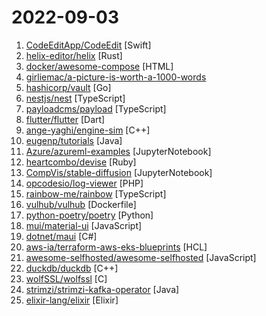 # 2022-09-03

1. [CodeEditApp/CodeEdit](https://github.com/CodeEditApp/CodeEdit "CodeEdit App for macOS – Elevate your code editing experience. Open source, free forever.") [Swift]
2. [helix-editor/helix](https://github.com/helix-editor/helix "A post-modern modal text editor.") [Rust]
3. [docker/awesome-compose](https://github.com/docker/awesome-compose "Awesome Docker Compose samples") [HTML]
4. [girliemac/a-picture-is-worth-a-1000-words](https://github.com/girliemac/a-picture-is-worth-a-1000-words "I am trying to describe complex matters in simple doodles!") 
5. [hashicorp/vault](https://github.com/hashicorp/vault "A tool for secrets management, encryption as a service, and privileged access management") [Go]
6. [nestjs/nest](https://github.com/nestjs/nest "A progressive Node.js framework for building efficient, scalable, and enterprise-grade server-side applications on top of TypeScript & JavaScript (ES6, ES7, ES8) 🚀") [TypeScript]
7. [payloadcms/payload](https://github.com/payloadcms/payload "Free and Open-source Headless CMS and Application Framework built with TypeScript, Node.js, React and MongoDB") [TypeScript]
8. [flutter/flutter](https://github.com/flutter/flutter "Flutter makes it easy and fast to build beautiful apps for mobile and beyond") [Dart]
9. [ange-yaghi/engine-sim](https://github.com/ange-yaghi/engine-sim "Combustion engine simulator that generates realistic audio.") [C++]
10. [eugenp/tutorials](https://github.com/eugenp/tutorials "Just Announced - Learn Spring Security OAuth:") [Java]
11. [Azure/azureml-examples](https://github.com/Azure/azureml-examples "Official community-driven Azure Machine Learning examples, tested with GitHub Actions.") [JupyterNotebook]
12. [heartcombo/devise](https://github.com/heartcombo/devise "Flexible authentication solution for Rails with Warden.") [Ruby]
13. [CompVis/stable-diffusion](https://github.com/CompVis/stable-diffusion "") [JupyterNotebook]
14. [opcodesio/log-viewer](https://github.com/opcodesio/log-viewer "Fast and beautiful Log Viewer for Laravel") [PHP]
15. [rainbow-me/rainbow](https://github.com/rainbow-me/rainbow "🌈‒ the Ethereum wallet that lives in your pocket") [TypeScript]
16. [vulhub/vulhub](https://github.com/vulhub/vulhub "Pre-Built Vulnerable Environments Based on Docker-Compose") [Dockerfile]
17. [python-poetry/poetry](https://github.com/python-poetry/poetry "Python dependency management and packaging made easy.") [Python]
18. [mui/material-ui](https://github.com/mui/material-ui "MUI Core is a collection of React UI libraries for shipping new features faster. Start with Material UI, our fully-loaded component library, or bring your own design system to our production-ready components.") [JavaScript]
19. [dotnet/maui](https://github.com/dotnet/maui ".NET MAUI is the .NET Multi-platform App UI, a framework for building native device applications spanning mobile, tablet, and desktop.") [C#]
20. [aws-ia/terraform-aws-eks-blueprints](https://github.com/aws-ia/terraform-aws-eks-blueprints "Configure and deploy complete EKS clusters.") [HCL]
21. [awesome-selfhosted/awesome-selfhosted](https://github.com/awesome-selfhosted/awesome-selfhosted "A list of Free Software network services and web applications which can be hosted on your own servers") [JavaScript]
22. [duckdb/duckdb](https://github.com/duckdb/duckdb "DuckDB is an in-process SQL OLAP Database Management System") [C++]
23. [wolfSSL/wolfssl](https://github.com/wolfSSL/wolfssl "The wolfSSL library is a small, fast, portable implementation of TLS/SSL for embedded devices to the cloud. wolfSSL supports up to TLS 1.3!") [C]
24. [strimzi/strimzi-kafka-operator](https://github.com/strimzi/strimzi-kafka-operator "Apache Kafka® running on Kubernetes") [Java]
25. [elixir-lang/elixir](https://github.com/elixir-lang/elixir "Elixir is a dynamic, functional language designed for building scalable and maintainable applications") [Elixir]

